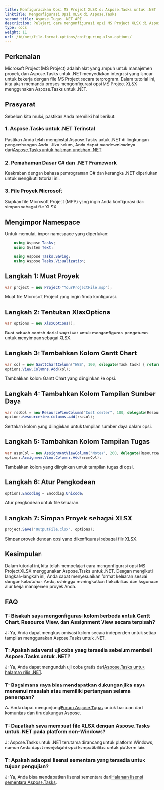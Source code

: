 ```yaml
---
title: Konfigurasikan Opsi MS Project XLSX di Aspose.Tasks untuk .NET
linktitle: Mengonfigurasi Opsi XLSX di Aspose.Tasks
second_title: Aspose.Tugas .NET API
description: Pelajari cara mengonfigurasi opsi MS Project XLSX di Aspose.Tasks untuk .NET. Sesuaikan kolom, pengkodean, dan lainnya dengan mudah.
type: docs
weight: 11
url: /id/net/file-format-options/configuring-xlsx-options/
---
```

## Perkenalan
Microsoft Project (MS Project) adalah alat yang ampuh untuk manajemen proyek, dan Aspose.Tasks untuk .NET menyediakan integrasi yang lancar untuk bekerja dengan file MS Project secara terprogram. Dalam tutorial ini, kita akan memandu proses mengonfigurasi opsi MS Project XLSX menggunakan Aspose.Tasks untuk .NET.
## Prasyarat
Sebelum kita mulai, pastikan Anda memiliki hal berikut:
### 1. Aspose.Tasks untuk .NET Terinstal
 Pastikan Anda telah menginstal Aspose.Tasks untuk .NET di lingkungan pengembangan Anda. Jika belum, Anda dapat mendownloadnya dari[Aspose.Tasks untuk halaman unduhan .NET](https://releases.aspose.com/tasks/net/).
### 2. Pemahaman Dasar C# dan .NET Framework
Keakraban dengan bahasa pemrograman C# dan kerangka .NET diperlukan untuk mengikuti tutorial ini.
### 3. File Proyek Microsoft
Siapkan file Microsoft Project (MPP) yang ingin Anda konfigurasi dan simpan sebagai file XLSX.

## Mengimpor Namespace
Untuk memulai, impor namespace yang diperlukan:
```csharp
    using Aspose.Tasks;
    using System.Text;
    
    using Aspose.Tasks.Saving;
    using Aspose.Tasks.Visualization;
```

## Langkah 1: Muat Proyek
```csharp
var project = new Project("YourProjectFile.mpp");
```
Muat file Microsoft Project yang ingin Anda konfigurasi.
## Langkah 2: Tentukan XlsxOptions
```csharp
var options = new XlsxOptions();
```
 Buat sebuah contoh dari`XlsxOptions` untuk mengonfigurasi pengaturan untuk menyimpan sebagai XLSX.
## Langkah 3: Tambahkan Kolom Gantt Chart
```csharp
var col = new GanttChartColumn("WBS", 100, delegate(Task task) { return task.Get(Tsk.WBS); });
options.View.Columns.Add(col);
```
Tambahkan kolom Gantt Chart yang diinginkan ke opsi.
## Langkah 4: Tambahkan Kolom Tampilan Sumber Daya
```csharp
var rscCol = new ResourceViewColumn("Cost center", 100, delegate(Resource resource) { return resource.Get(Rsc.CostCenter); });
options.ResourceView.Columns.Add(rscCol);
```
Sertakan kolom yang diinginkan untuk tampilan sumber daya dalam opsi.
## Langkah 5: Tambahkan Kolom Tampilan Tugas
```csharp
var assnCol = new AssignmentViewColumn("Notes", 200, delegate(ResourceAssignment assignment) { return assignment.Get(Asn.NotesText); });
options.AssignmentView.Columns.Add(assnCol);
```
Tambahkan kolom yang diinginkan untuk tampilan tugas di opsi.
## Langkah 6: Atur Pengkodean
```csharp
options.Encoding = Encoding.Unicode;
```
Atur pengkodean untuk file keluaran.
## Langkah 7: Simpan Proyek sebagai XLSX
```csharp
project.Save("OutputFile.xlsx", options);
```
Simpan proyek dengan opsi yang dikonfigurasi sebagai file XLSX.

## Kesimpulan
Dalam tutorial ini, kita telah mempelajari cara mengonfigurasi opsi MS Project XLSX menggunakan Aspose.Tasks untuk .NET. Dengan mengikuti langkah-langkah ini, Anda dapat menyesuaikan format keluaran sesuai dengan kebutuhan Anda, sehingga meningkatkan fleksibilitas dan kegunaan alur kerja manajemen proyek Anda.
## FAQ

### T: Bisakah saya mengonfigurasi kolom berbeda untuk Gantt Chart, Resource View, dan Assignment View secara terpisah?

J: Ya, Anda dapat mengkustomisasi kolom secara independen untuk setiap tampilan menggunakan Aspose.Tasks untuk .NET.

### T: Apakah ada versi uji coba yang tersedia sebelum membeli Aspose.Tasks untuk .NET?

 J: Ya, Anda dapat mengunduh uji coba gratis dari[Aspose.Tasks untuk halaman rilis .NET](https://releases.aspose.com/).

### T: Bagaimana saya bisa mendapatkan dukungan jika saya menemui masalah atau memiliki pertanyaan selama penerapan?

 A: Anda dapat mengunjungi[Forum Aspose.Tugas](https://forum.aspose.com/c/tasks/15) untuk bantuan dari komunitas dan tim dukungan Aspose.

### T: Dapatkah saya membuat file XLSX dengan Aspose.Tasks untuk .NET pada platform non-Windows?

J: Aspose.Tasks untuk .NET terutama dirancang untuk platform Windows, namun Anda dapat menjelajahi opsi kompatibilitas untuk platform lain.

### T: Apakah ada opsi lisensi sementara yang tersedia untuk tujuan pengujian?

 J: Ya, Anda bisa mendapatkan lisensi sementara dari[Halaman lisensi sementara Aspose.Tasks](https://purchase.aspose.com/temporary-license/).